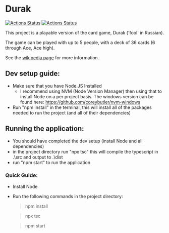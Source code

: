 # Durak

[![Actions Status](https://github.com/KaiSforza/durak/workflows/Node.js%20CI/badge.svg)](https://github.com/KaiSforza/durak/actions?query=workflow%3A"Node.js+CI")
[![Actions Status](https://github.com/KaiSforza/durak/workflows/CodeQL/badge.svg)](https://github.com/KaiSforza/durak/actions?query=workflow%3ACodeQL)


This project is a playable version of the card game, Durak ('fool' in Russian). 

The game can be played with up to 5 people, with a deck of 36 cards (6 through Ace, Ace high).

See the [wikipedia page](https://en.wikipedia.org/wiki/Durak) for more information.

## Dev setup guide:
 - Make sure that you have Node.JS Installed
    - I recommend using NVM (Node Version Manager) then using that to install Node on a per project basis. The windows version can be found here: https://github.com/coreybutler/nvm-windows
 - Run "npm install" in the terminal, this will install all of the packages needed to run the project (and all of their dependencies)

## Running the application:
 - You should have completed the dev setup (install Node and all dependencies)
 - in the project directory run "npx tsc" this will compile the typescript in .\src and output to .\dist
 - run "npm start" to run the application

### Quick Guide:
  - Install Node
  - Run the following commands in the project directory:
    > npm install

    > npx tsc 
    
    > npm start